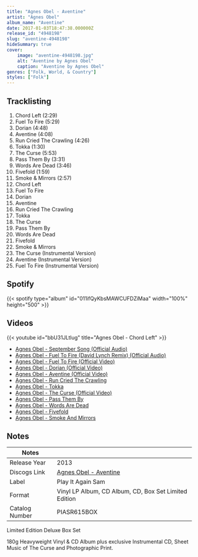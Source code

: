 ```yaml
---
title: "Agnes Obel - Aventine"
artist: "Agnes Obel"
album_name: "Aventine"
date: 2017-01-03T18:47:38.000000Z
release_id: "4948198"
slug: "aventine-4948198"
hideSummary: true
cover:
    image: "aventine-4948198.jpg"
    alt: "Aventine by Agnes Obel"
    caption: "Aventine by Agnes Obel"
genres: ["Folk, World, & Country"]
styles: ["Folk"]
---
```


## Tracklisting
1. Chord Left (2:29)
2. Fuel To Fire (5:29)
3. Dorian (4:48)
4. Aventine (4:08)
5. Run Cried The Crawling (4:26)
6. Tokka (1:30)
7. The Curse (5:53)
8. Pass Them By (3:31)
9. Words Are Dead (3:46)
10. Fivefold (1:59)
11. Smoke & Mirrors (2:57)
12. Chord Left
13. Fuel To Fire
14. Dorian
15. Aventine
16. Run Cried The Crawling
17. Tokka
18. The Curse
19. Pass Them By
20. Words Are Dead
21. Fivefold
22. Smoke & Mirrors
23. The Curse (Instrumental Version)
24. Aventine (Instrumental Version)
25. Fuel To Fire (Instrumental Version)


## Spotify
{{< spotify type="album" id="011ifQyKbsMAWCUFDZiMaa" width="100%" height="500" >}}



## Videos
{{< youtube id="bbU31JLtlug" title="Agnes Obel - Chord Left" >}}
- [Agnes Obel - September Song (Official Audio)](https://www.youtube.com/watch?v=wIhfU8Woci4)
- [Agnes Obel - Fuel To Fire (David Lynch Remix) (Official Audio)](https://www.youtube.com/watch?v=bNV28kwDWHA)
- [Agnes Obel - Fuel To Fire (Official Video)](https://www.youtube.com/watch?v=hqZGvkF00DI)
- [Agnes Obel - Dorian (Official Video)](https://www.youtube.com/watch?v=wZN1HKn3Qus)
- [Agnes Obel - Aventine (Official Video)](https://www.youtube.com/watch?v=VBLCqJNPoBw)
- [Agnes Obel - Run Cried The Crawling](https://www.youtube.com/watch?v=HpFAPApnzGE)
- [Agnes Obel - Tokka](https://www.youtube.com/watch?v=bAR-7YatJxY)
- [Agnes Obel - The Curse (Official Video)](https://www.youtube.com/watch?v=6h9XUYj96ho)
- [Agnes Obel - Pass Them By](https://www.youtube.com/watch?v=ELfqgI-X3yA)
- [Agnes Obel - Words Are Dead](https://www.youtube.com/watch?v=hZpn7Cde1w8)
- [Agnes Obel - Fivefold](https://www.youtube.com/watch?v=nBqvRZQbFdA)
- [Agnes Obel - Smoke And Mirrors](https://www.youtube.com/watch?v=QOGQx4khAG0)

## Notes
| Notes          |             |
| ---------------| ----------- |
| Release Year   | 2013 |
| Discogs Link   | [Agnes Obel - Aventine](https://www.discogs.com/release/4948198-Agnes-Obel-Aventine) |
| Label          | Play It Again Sam |
| Format         | Vinyl LP Album, CD Album, CD, Box Set Limited Edition |
| Catalog Number | PIASR615BOX |

Limited Edition Deluxe Box Set

180g Heavyweight Vinyl & CD Album
plus exclusive Instrumental CD, Sheet Music of The Curse and Photographic Print.
